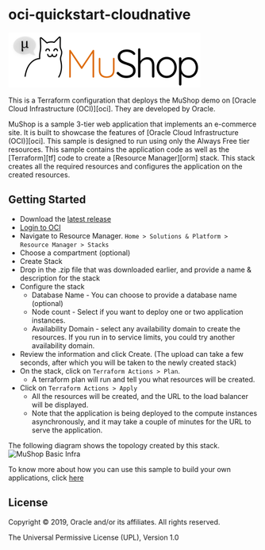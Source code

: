 # oci-quickstart-cloudnative

![MuShop Logo](./images/logo.png)

This is a Terraform configuration that deploys the MuShop demo on [Oracle Cloud Infrastructure (OCI)][oci].  They are developed by Oracle.

MuShop is a sample 3-tier web application that implements an e-commerce site. It is built to showcase the features of [Oracle Cloud Infrastructure (OCI)][oci]. This sample is designed to run using only the Always Free tier resources. This sample contains the application code as well as the [Terraform][tf] code to create a [Resource Manager][orm] stack. This stack creates all the required resources and configures the application on the created resources.

## Getting Started

- Download the [latest release](https://github.com/oracle/oci-quickstart-cloudnative/releases)
- [Login to OCI](https://console.us-phoenix-1.oraclecloud.com/resourcemanager/stacks)
- Navigate to Resource Manager. `Home > Solutions & Platform > Resource Manager > Stacks`
- Choose a compartment (optional)
- Create Stack
- Drop in the .zip file that was downloaded earlier, and provide a name & description for the stack
- Configure the stack
  - Database Name - You can choose to provide a database name (optional)
  - Node count - Select if you want to deploy one or two application instances.
  - Availability Domain  - select any availability domain to create the resources. If you run in to service limits, you could try another availability domain.
- Review the information and click Create. (The upload can take a few seconds, after which you will be taken to the newly created stack)
- On the stack, click on `Terraform Actions > Plan`.
  - A terraform plan will run and tell you what resources will be created.
- Click on `Terraform Actions > Apply`
  - All the resources will be created, and the URL to the load balancer will be displayed.
  - Note that the application is being deployed to the compute instances asynchronously, and it may take a couple of minutes for the URL to serve the application.

The following diagram shows the topology created by this stack.
![MuShop Basic Infra](../../images/basic/00-Topology.png)

To know more about how you can use this sample to build your own applications, click [here](./deploy/basic/README.md)

## License

Copyright © 2019, Oracle and/or its affiliates. All rights reserved.

The Universal Permissive License (UPL), Version 1.0